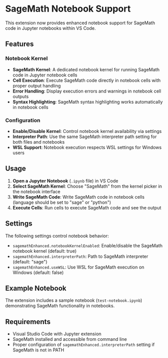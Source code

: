 # SageMath Notebook Support

This extension now provides enhanced notebook support for SageMath code in Jupyter notebooks within VS Code.

## Features

### Notebook Kernel
- **SageMath Kernel**: A dedicated notebook kernel for running SageMath code in Jupyter notebook cells
- **Cell Execution**: Execute SageMath code directly in notebook cells with proper output handling
- **Error Handling**: Display execution errors and warnings in notebook cell outputs
- **Syntax Highlighting**: SageMath syntax highlighting works automatically in notebook cells

### Configuration
- **Enable/Disable Kernel**: Control notebook kernel availability via settings
- **Interpreter Path**: Use the same SageMath interpreter path setting for both files and notebooks
- **WSL Support**: Notebook execution respects WSL settings for Windows users

## Usage

1. **Open a Jupyter Notebook** (`.ipynb` file) in VS Code
2. **Select SageMath Kernel**: Choose "SageMath" from the kernel picker in the notebook interface
3. **Write SageMath Code**: Write SageMath code in notebook cells (language should be set to "sage" or "python")
4. **Execute Cells**: Run cells to execute SageMath code and see the output

## Settings

The following settings control notebook behavior:

- `sagemathEnhanced.notebookKernelEnabled`: Enable/disable the SageMath notebook kernel (default: true)
- `sagemathEnhanced.interpreterPath`: Path to SageMath interpreter (default: "sage")
- `sagemathEnhanced.useWSL`: Use WSL for SageMath execution on Windows (default: false)

## Example Notebook

The extension includes a sample notebook (`test-notebook.ipynb`) demonstrating SageMath functionality in notebooks.

## Requirements

- Visual Studio Code with Jupyter extension
- SageMath installed and accessible from command line
- Proper configuration of `sagemathEnhanced.interpreterPath` setting if SageMath is not in PATH